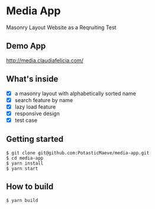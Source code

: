 # Media App
Masonry Layout Website as a Reqruiting Test 

## Demo App
http://media.claudiafelicia.com/

## What's inside
- [x] a masonry layout with alphabetically sorted name
- [x] search feature by name
- [x] lazy load feature
- [x] responsive design
- [x] test case

## Getting started
```
$ git clone git@github.com:PotasticMaeve/media-app.git
$ cd media-app
$ yarn install
$ yarn start
```

## How to build
```
$ yarn build
```